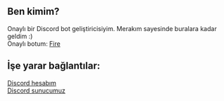 ## Ben kimim?
Onaylı bir Discord bot geliştiricisiyim. Merakım sayesinde buralara kadar geldim :)
<br>
Onaylı botum: [Fire](https://top.gg/bot/732144670150361190)

## İşe yarar bağlantılar:
[Discord hesabım](https://discord.com/users/687003011934846979)
<br>
[Discord sunucumuz](https://galaxydev.tk/saturn)
